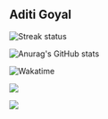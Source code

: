 ## Aditi Goyal

![Streak status](https://streak-stats.demolab.com?user=aditigoyal291&theme=radical)

![Anurag's GitHub stats](https://github-readme-stats.vercel.app/api?username=aditigoyal291&show=reviews&theme=radical)

![Wakatime](https://wakatime.com/share/@018b15bb-6d26-418d-b6be-80b8ee248fad/145879ee-3224-4869-8b0f-5938abdc6e65.svg)


![](https://komarev.com/ghpvc/?username=aditigoyal291&color=green)

<img src="https://github-stats-alpha.vercel.app/api?username=aditigoyal291&cc=22272e&tc=37BCF6&ic=fff&bc=0000">  


